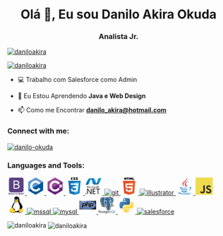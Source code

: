 <h1 align="center">Olá 👋, Eu sou Danilo Akira Okuda</h1>
<h3 align="center">Analista Jr.</h3>
<a href="https://github.com/daniloakira">
<p align="left"> <img src="https://komarev.com/ghpvc/?username=daniloakira&label=Profile%20views&color=0e75b6&style=flat" alt="daniloakira" /> </p>

<p align="left"> <a href="https://github.com/ryo-ma/github-profile-trophy"><img src="https://github-profile-trophy.vercel.app/?username=daniloakira" alt="daniloakira" /></a> </p>
  
- :computer: Trabalho com Salesforce como Admin 

- 🌱 Eu Estou Aprendendo **Java e Web Design**

- 📫 Como me Encontrar **danilo_akira@hotmail.com**

<h3 align="left">Connect with me:</h3>
<p align="left">
<a href="https://linkedin.com/in/danilo-okuda" target="blank"><img align="center" src="https://img.shields.io/badge/LinkedIn-0077B5?style=for-the-badge&logo=linkedin&logoColor=white" alt="danilo-okuda" height="30" width="100" /></a>
</p>

<h3 align="left">Languages and Tools:</h3>
<p align="left"> <a href="https://getbootstrap.com" target="_blank"> <img src="https://raw.githubusercontent.com/devicons/devicon/master/icons/bootstrap/bootstrap-plain-wordmark.svg" alt="bootstrap" width="40" height="40"/> </a> <a href="https://www.cprogramming.com/" target="_blank"> <img src="https://raw.githubusercontent.com/devicons/devicon/master/icons/c/c-original.svg" alt="c" width="40" height="40"/> </a> <a href="https://www.w3schools.com/cs/" target="_blank"> <img src="https://raw.githubusercontent.com/devicons/devicon/master/icons/csharp/csharp-original.svg" alt="csharp" width="40" height="40"/> </a> <a href="https://www.w3schools.com/css/" target="_blank"> <img src="https://raw.githubusercontent.com/devicons/devicon/master/icons/css3/css3-original-wordmark.svg" alt="css3" width="40" height="40"/> </a> <a href="https://dotnet.microsoft.com/" target="_blank"> <img src="https://raw.githubusercontent.com/devicons/devicon/master/icons/dot-net/dot-net-original-wordmark.svg" alt="dotnet" width="40" height="40"/> </a> <a href="https://git-scm.com/" target="_blank"> <img src="https://www.vectorlogo.zone/logos/git-scm/git-scm-icon.svg" alt="git" width="40" height="40"/> </a> <a href="https://www.w3.org/html/" target="_blank"> <img src="https://raw.githubusercontent.com/devicons/devicon/master/icons/html5/html5-original-wordmark.svg" alt="html5" width="40" height="40"/> </a> <a href="https://www.adobe.com/in/products/illustrator.html" target="_blank"> <img src="https://www.vectorlogo.zone/logos/adobe_illustrator/adobe_illustrator-icon.svg" alt="illustrator" width="40" height="40"/> </a> <a href="https://www.java.com" target="_blank"> <img src="https://raw.githubusercontent.com/devicons/devicon/master/icons/java/java-original.svg" alt="java" width="40" height="40"/> </a> <a href="https://developer.mozilla.org/en-US/docs/Web/JavaScript" target="_blank"> <img src="https://raw.githubusercontent.com/devicons/devicon/master/icons/javascript/javascript-original.svg" alt="javascript" width="40" height="40"/> </a> <a href="https://www.linux.org/" target="_blank"> <img src="https://raw.githubusercontent.com/devicons/devicon/master/icons/linux/linux-original.svg" alt="linux" width="40" height="40"/> </a> <a href="https://www.microsoft.com/en-us/sql-server" target="_blank"> <img src="https://logodownload.org/wp-content/uploads/2016/10/Microsoft-SQL-Server-Logo-1.png" alt="mssql" width="40" height="40"/> </a> <a href="https://www.mysql.com/" target="_blank"> <img src="https://cdn.svgporn.com/logos/mysql.svg" alt="mysql" width="40" height="40"/> </a> <a href="https://www.php.net" target="_blank"> <img src="https://raw.githubusercontent.com/devicons/devicon/master/icons/php/php-original.svg" alt="php" width="40" height="40"/> </a> <a href="https://www.postgresql.org" target="_blank"> <img src="https://raw.githubusercontent.com/devicons/devicon/master/icons/postgresql/postgresql-original-wordmark.svg" alt="postgresql" width="40" height="40"/> </a> <a href="https://www.python.org" target="_blank"> <img src="https://raw.githubusercontent.com/devicons/devicon/master/icons/python/python-original.svg" alt="python" width="40" height="40"/> </a> <a href="https://www.salesforce.com" target="_blank"> <img src="https://logodownload.org/wp-content/uploads/2020/04/salesforce-logo.png" alt="salesforce" width="50" height="40"/> </a> </p>

<p><img align="left" src="https://github-readme-stats.vercel.app/api/top-langs?username=daniloakira&show_icons=true&locale=en&layout=compact" alt="daniloakira" /></p>

<p>&nbsp;<img align="center" src="https://github-readme-stats.vercel.app/api?username=daniloakira&show_icons=true&locale=en" alt="daniloakira" /></p>





